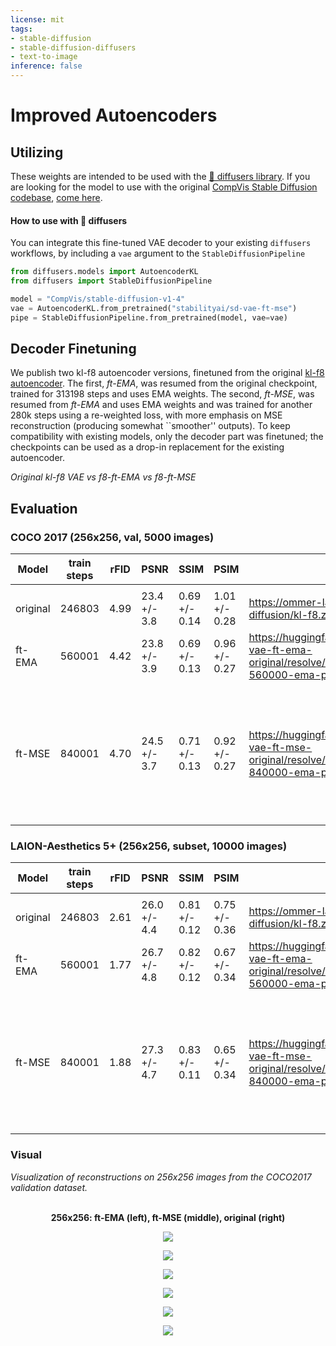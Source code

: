 ```yaml
---
license: mit
tags:
- stable-diffusion
- stable-diffusion-diffusers
- text-to-image
inference: false
---
```

# Improved Autoencoders

## Utilizing
These weights are intended to be used with the [🧨 diffusers library](https://github.com/huggingface/diffusers). If you are looking for the model to use with the original [CompVis Stable Diffusion codebase](https://github.com/CompVis/stable-diffusion), [come here](https://huggingface.co/CompVis/stabilityai/sd-vae-ft-ema-original).

#### How to use with 🧨 diffusers
You can integrate this fine-tuned VAE decoder to your existing `diffusers` workflows, by including a `vae` argument to the `StableDiffusionPipeline`
```py
from diffusers.models import AutoencoderKL
from diffusers import StableDiffusionPipeline

model = "CompVis/stable-diffusion-v1-4"
vae = AutoencoderKL.from_pretrained("stabilityai/sd-vae-ft-mse")
pipe = StableDiffusionPipeline.from_pretrained(model, vae=vae)
```

## Decoder Finetuning
We publish two kl-f8 autoencoder versions, finetuned from the original [kl-f8 autoencoder](https://github.com/CompVis/latent-diffusion#pretrained-autoencoding-models).
The first, _ft-EMA_, was resumed from the original checkpoint, trained for 313198 steps and uses EMA weights.
The second, _ft-MSE_, was resumed from _ft-EMA_ and uses EMA weights and was trained for another 280k steps using a re-weighted loss, with more emphasis 
on MSE reconstruction (producing somewhat ``smoother'' outputs).
To keep compatibility with existing models, only the decoder part was finetuned; the checkpoints can be used as a drop-in replacement for the existing autoencoder.

_Original kl-f8 VAE vs f8-ft-EMA vs f8-ft-MSE_

## Evaluation 
### COCO 2017 (256x256, val, 5000 images)
| Model    | train steps | rFID | PSNR         | SSIM          | PSIM          | Link                                                                              | Comments                                                                                        
|----------|---------|------|--------------|---------------|---------------|-----------------------------------------------------------------------------------|-------------------------------------------------------------------------------------------------|
|          |         |      |              |               |               |                                                                                   |                                                                                                 |
| original | 246803        | 4.99 | 23.4 +/- 3.8 | 0.69 +/- 0.14 | 1.01 +/- 0.28 | https://ommer-lab.com/files/latent-diffusion/kl-f8.zip                            | as used in SD                                                                                   |
| ft-EMA   | 560001        | 4.42 | 23.8 +/- 3.9 | 0.69 +/- 0.13 | 0.96 +/- 0.27 | https://huggingface.co/stabilityai/sd-vae-ft-ema-original/resolve/main/vae-ft-ema-560000-ema-pruned.ckpt | slightly better overall, with EMA                                                               |
| ft-MSE   | 840001        | 4.70 | 24.5 +/- 3.7 | 0.71 +/- 0.13 | 0.92 +/- 0.27 | https://huggingface.co/stabilityai/sd-vae-ft-mse-original/resolve/main/vae-ft-mse-840000-ema-pruned.ckpt | resumed with EMA from ft-EMA, emphasis on MSE (rec. loss = MSE + 0.1 * LPIPS), smoother outputs |


### LAION-Aesthetics 5+ (256x256, subset, 10000 images)
| Model    | train steps | rFID | PSNR         | SSIM          | PSIM          | Link                                                                              | Comments                                                                                        
|----------|-----------|------|--------------|---------------|---------------|-----------------------------------------------------------------------------------|-------------------------------------------------------------------------------------------------|
|          |           |      |              |               |               |                                                                                   |                                                                                                 |
| original | 246803         | 2.61 | 26.0 +/- 4.4 | 0.81 +/- 0.12 | 0.75 +/- 0.36 | https://ommer-lab.com/files/latent-diffusion/kl-f8.zip                            | as used in SD                                                                                   |
| ft-EMA   | 560001          | 1.77 | 26.7 +/- 4.8 | 0.82 +/- 0.12 | 0.67 +/- 0.34 | https://huggingface.co/stabilityai/sd-vae-ft-ema-original/resolve/main/vae-ft-ema-560000-ema-pruned.ckpt | slightly better overall, with EMA                                                               |
| ft-MSE   | 840001          | 1.88 | 27.3 +/- 4.7 | 0.83 +/- 0.11 | 0.65 +/- 0.34 | https://huggingface.co/stabilityai/sd-vae-ft-mse-original/resolve/main/vae-ft-mse-840000-ema-pruned.ckpt | resumed with EMA from ft-EMA, emphasis on MSE (rec. loss = MSE + 0.1 * LPIPS), smoother outputs |


### Visual
_Visualization of reconstructions on  256x256 images from the COCO2017 validation dataset._ 

<p align="center">
  <br>
  <b>
256x256: ft-EMA (left), ft-MSE (middle), original (right)</b>
</p>

<p align="center">
<img src=https://huggingface.co/stabilityai/stable-diffusion-decoder-finetune/resolve/main/eval/ae-decoder-tuning-reconstructions/merged/00025_merged.png />
</p>

<p align="center">
<img src=https://huggingface.co/stabilityai/stable-diffusion-decoder-finetune/resolve/main/eval/ae-decoder-tuning-reconstructions/merged/00011_merged.png />
</p>

<p align="center">
<img src=https://huggingface.co/stabilityai/stable-diffusion-decoder-finetune/resolve/main/eval/ae-decoder-tuning-reconstructions/merged/00037_merged.png />
</p>

<p align="center">
<img src=https://huggingface.co/stabilityai/stable-diffusion-decoder-finetune/resolve/main/eval/ae-decoder-tuning-reconstructions/merged/00043_merged.png />
</p>

<p align="center">
<img src=https://huggingface.co/stabilityai/stable-diffusion-decoder-finetune/resolve/main/eval/ae-decoder-tuning-reconstructions/merged/00053_merged.png />
</p>

<p align="center">
<img src=https://huggingface.co/stabilityai/stable-diffusion-decoder-finetune/resolve/main/eval/ae-decoder-tuning-reconstructions/merged/00029_merged.png />
</p>
